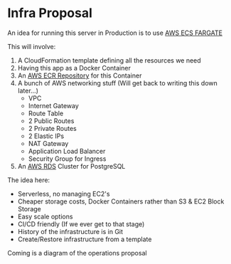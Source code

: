 # Infra Proposal

An idea for running this server in Production is to use [AWS ECS FARGATE](https://aws.amazon.com/fargate/)

This will involve:
1. A CloudFormation template defining all the resources we need
2. Having this app as a Docker Container
3. An [AWS ECR Repository](https://aws.amazon.com/ecr/) for this Container
4. A bunch of AWS networking stuff (Will get back to writing this down later...)
    * VPC
    * Internet Gateway
    * Route Table
    * 2 Public Routes
    * 2 Private Routes
    * 2 Elastic IPs
    * NAT Gateway
    * Application Load Balancer
    * Security Group for Ingress
5. An [AWS RDS](https://aws.amazon.com/rds/) Cluster for PostgreSQL

The idea here:
* Serverless, no managing EC2's
* Cheaper storage costs, Docker Containers rather than S3 & EC2 Block Storage
* Easy scale options
* CI/CD friendly (If we ever get to that stage)
* History of the infrastructure is in Git
* Create/Restore infrastructure from a template

Coming is a diagram of the operations proposal